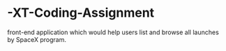# -XT-Coding-Assignment
 front-end application which would help users list and browse all launches by SpaceX program.
